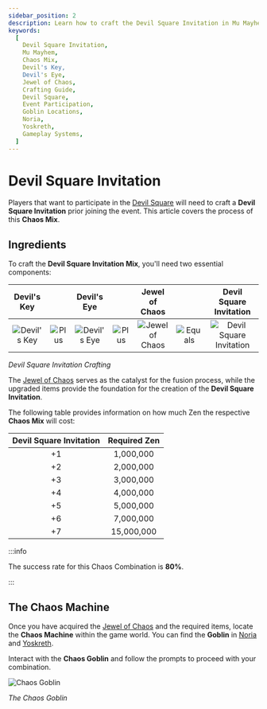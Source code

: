 ```yaml
---
sidebar_position: 2
description: Learn how to craft the Devil Square Invitation in Mu Mayhem for participation in the Devil Square event. Explore the Chaos Mix process, including the required ingredients such as Devil's Key, Devil's Eye, and Jewel of Chaos. Discover the Zen cost for each level of Devil Square Invitation and locate the Chaos Machine through the Chaos Goblin in Noria and Yoskreth. Enhance your gameplay by mastering the crafting of the Devil Square Invitation in Mu Mayhem.
keywords:
  [
    Devil Square Invitation,
    Mu Mayhem,
    Chaos Mix,
    Devil's Key,
    Devil's Eye,
    Jewel of Chaos,
    Crafting Guide,
    Devil Square,
    Event Participation,
    Goblin Locations,
    Noria,
    Yoskreth,
    Gameplay Systems,
  ]
---
```


# Devil Square Invitation

Players that want to participate in the [Devil Square](/events/devil-square) will need to craft a **Devil Square Invitation** prior joining the event. This article covers the process of this **Chaos Mix**.

## Ingredients

To craft the **Devil Square Invitation Mix**, you'll need two essential components:

|                      Devil's Key                      |                                       |                      Devil's Eye                      |                                       |                 Jewel of Chaos                 |                                         |                          Devil Square Invitation                           |
| :---------------------------------------------------: | :-----------------------------------: | :---------------------------------------------------: | :-----------------------------------: | :--------------------------------------------: | :-------------------------------------: | :------------------------------------------------------------------------: |
| ![Devil's Key](/img/items/invitations/devils-key.png) | ![Plus](/img/items/invitations/+.png) | ![Devil's Eye](/img/items/invitations/devils-eye.png) | ![Plus](/img/items/invitations/+.png) | ![Jewel of Chaos](/img/items/jewels/chaos.png) | ![Equals](/img/items/invitations/=.png) | ![Devil Square Invitation  ](/img/items/invitations/devils-invitation.png) |

_Devil Square Invitation Crafting_

The [Jewel of Chaos](/items/jewels/regular-jewels/jewel-of-chaos) serves as the catalyst for the fusion process, while the upgraded items provide the foundation for the creation of the **Devil Square Invitation**.

The following table provides information on how much Zen the respective **Chaos Mix** will cost:

| Devil Square Invitation | Required Zen |
| :---------------------: | :----------: |
|           +1            |  1,000,000   |
|           +2            |  2,000,000   |
|           +3            |  3,000,000   |
|           +4            |  4,000,000   |
|           +5            |  5,000,000   |
|           +6            |  7,000,000   |
|           +7            |  15,000,000  |

:::info

The success rate for this Chaos Combination is **80%**.

:::

## The Chaos Machine

Once you have acquired the [Jewel of Chaos](/items/jewels/regular-jewels/jewel-of-chaos) and the required items, locate the **Chaos Machine** within the game world. You can find the **Goblin** in [Noria](/maps/noria) and [Yoskreth](/maps/yoskreth).

Interact with the **Chaos Goblin** and follow the prompts to proceed with your combination.

![Chaos Goblin](/img/crafting/chaos-goblin.png)

_The Chaos Goblin_
